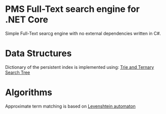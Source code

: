 # PMS Full-Text search engine for .NET Core
Simple Full-Text searcg engine with no external dependencies written in C#.

# Data Structures

Dictionary of the persistent index is implemented using: [Trie and Ternary Search Tree](http://www.protsyk.com/cms/?page_id=3004)

# Algorithms

Approximate term matching is based on [Levenshtein automaton](http://blog.notdot.net/2010/07/Damn-Cool-Algorithms-Levenshtein-Automata)
